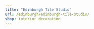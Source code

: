 ```yaml
---
title: "Edinburgh Tile Studio"
url: /edinburgh/edinburgh-tile-studio/
shop: interior decoration
---
```

